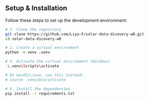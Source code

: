 ## Setup & Installation

Follow these steps to set up the development environment:

```bash
# 1. Clone the repository
git clone https://github.com/Liya-F/solar-data-dicovery-w0.git
cd solar-data-dicovery-w0

# 2. Create a virtual environment
python -m venv .venv

# 3. Activate the virtual environment (Windows)
.\.venv\Scripts\activate

# On macOS/Linux, use this instead:
# source .venv/bin/activate

# 4. Install the dependencies
pip install -r requirements.txt